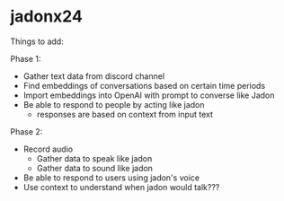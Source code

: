 # jadonx24

Things to add:

Phase 1:
- Gather text data from discord channel
- Find embeddings of conversations based on certain time periods
- Import embeddings into OpenAI with prompt to converse like Jadon
- Be able to respond to people by acting like jadon
    - responses are based on context from input text

Phase 2:
- Record audio
     - Gather data to speak like jadon
     - Gather data to sound like jadon
- Be able to respond to users using jadon's voice
- Use context to understand when jadon would talk???
